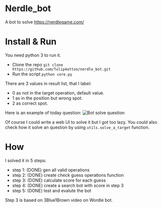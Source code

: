 # Nerdle_bot

A bot to solve https://nerdlegame.com/

# Install & Run
You need python 3 to run it.

+ Clone the repo
`git clone https://github.com/Tulip4attoo/nerdle_bot.git`
+ Run the script
`python core.py`

There are 3 values in result list, that I label:
+ 0 as not in the target operation, default value.
+ 1 as in the position but wrong spot.
+ 2 as correct spot.

Here is an example of today question:
![Bot solve question](2022_09_18_225106.gif)

Of course I could write a web UI to solve it but I got too lazy.
You could also check how it solve an question by using `utils.solve_a_target` function.

# How

I solved it in 5 steps:
+ step 1: (DONE) gen all valid operations
+ step 2: (DONE) create check guess operations function
+ step 3: (DONE) calculate score for each guess
+ step 4: (DONE) create a search bot with score in step 3
+ step 5: (DONE) test and evalute the bot

Step 3 is based on 3Blue1Brown video on Wordle bot.